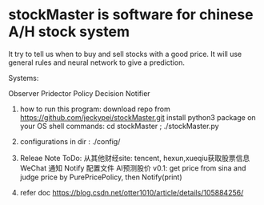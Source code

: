 # stockMaster is software for chinese A/H stock system
It try to tell us when to buy and sell stocks with a good price.
It will use general rules and neural network to give a prediction.

Systems:

Observer Pridector Policy Decision Notifier

1. how to run this program:
  download repo from https://github.com/jeckypei/stockMaster.git
  install python3 package on your OS
  shell commands: cd stockMaster ; ./stockMaster.py

2. configurations
  in dir : ./config/
3. Releae Note
ToDo:
 从其他财经site: tencent, hexun,xueqiu获取股票信息
 WeChat 通知
 Notify 配置文件 
 AI预测股价 
v0.1:
 get price from sina and judge price by PurePricePolicy, then Notify(print)

4. refer doc
https://blog.csdn.net/otter1010/article/details/105884256/



